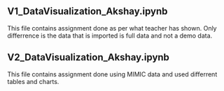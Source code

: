 ## V1_DataVisualization_Akshay.ipynb
This file contains assignment done as per what teacher has shown. Only differrence is the data that is imported is full data and not a demo data.

## V2_DataVisualization_Akshay.ipynb
This file contains assignment done using MIMIC data and used differrent tables and charts.
